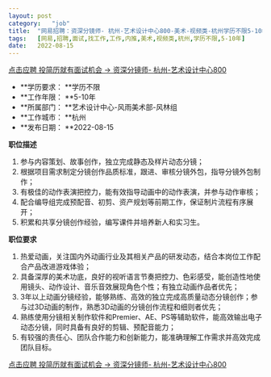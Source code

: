 ```yaml
---
layout:	post
category:	"job"
title:	"网易招聘：资深分镜师- 杭州-艺术设计中心800-美术-视频类-杭州学历不限5-10年"
tags:	[网易,招聘,面试,找工作,工作,内推,美术,视频类,杭州,学历不限,5-10年]
date:	2022-08-15
---
```


[点击应聘 投简历就有面试机会 -> 资深分镜师- 杭州-艺术设计中心800](http://mobile.bole.netease.com/bole/boleDetail?id=41459&employeeId=346f03c3cda5f04c&key=all)



- **学历要求： **学历不限
- **工作年限： **5-10年
- **所属部门： **艺术设计中心-风雨美术部-风林组
- **工作城市： **杭州
- **发布日期： **2022-08-15



**职位描述**
1. 参与内容策划、故事创作，独立完成静态及样片动态分镜；
2. 根据项目需求制定分镜创作品质标准，跟进、审核分镜外包，指导分镜外包制作；
3. 有极佳的动作表演把控力，能有效指导动画中的动作表演，并参与动作审核；
4. 配合编导组完成预配音、初剪、资产规划等前期工作，保证制片流程有序展开；
5. 积累和共享分镜创作经验，编写课件并培养新人和实习生。



**职位要求**
1. 热爱动画，关注国内外动画行业及其相关产品的研发动态，结合本岗位工作配合产品改进游戏体验；
2. 具备深厚的美术功底，良好的视听语言节奏把控力、色彩感受，能创造性地使用镜头、动作设计、音乐音效展现角色个性；有独立动画作品者优先；
3. 3年以上动画分镜经验，能够熟练、高效的独立完成高质量动态分镜创作；参与过3D动画的制作，熟悉3D动画的分镜创作流程和细则者优先；
4. 熟练使用分镜相关制作软件和Premier、AE、PS等辅助软件，能高效输出电子动态分镜，同时具备有良好的剪辑、预配音能力； 
5. 有较强的责任心、团队合作能力和创新能力，能准确理解工作需求并高效完成团队目标。



[点击应聘 投简历就有面试机会 -> 资深分镜师- 杭州-艺术设计中心800](http://mobile.bole.netease.com/bole/boleDetail?id=41459&employeeId=346f03c3cda5f04c&key=all)